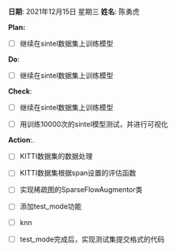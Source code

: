 **日期**: 2021年12月15日 星期三      **姓名**: 陈勇虎 

**Plan:**

- [ ] 继续在sintel数据集上训练模型

**Do**:

- [ ] 继续在sintel数据集上训练模型

**Check**:

- [ ] 继续在sintel数据集上训练模型

- [ ] 用训练10000次的sintel模型测试，并进行可视化

  

**Action**:.

- [ ] KITTI数据集的数据处理
- [ ] KITTI数据集根据span设置的评估函数
- [ ] 实现稀疏图的SparseFlowAugmentor类
- [ ] 添加test_mode功能
- [ ] knn
- [ ] test_mode完成后，实现测试集提交格式的代码

